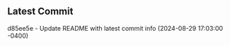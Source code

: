 
## Latest Commit
d85ee5e - Update README with latest commit info (2024-08-29 17:03:00 -0400) <Yunxi-Zhou>
